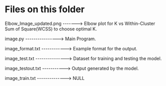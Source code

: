 # Files on this folder

Elbow_Image_updated.png -------> Elbow plot for K vs Within-Cluster Sum of Square(WCSS) to choose optimal K.

image.py ----------------> Main Program.

image_format.txt ------------> Example format for the output.

image_test.txt ---------------> Dataset for training and testing the model.

image_testout.txt -----------> Output generated by the model.

image_train.txt --------------> NULL
